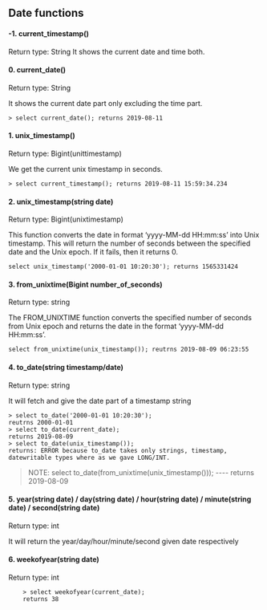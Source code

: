 ## Date functions

#### -1. current_timestamp()
Return type: String
It shows the current date and time both.

#### 0. current_date()
Return type: String

It shows the current date part only excluding the time part.

    > select current_date(); returns 2019-08-11

#### 1. unix_timestamp()
Return type: Bigint(unittimestamp)

We get the current unix timestamp in seconds.

    > select current_timestamp(); returns 2019-08-11 15:59:34.234


#### 2. unix_timestamp(string date)
Return type: Bigint(unixtimestamp)

This function converts the date in format ‘yyyy-MM-dd HH:mm:ss’ into Unix timestamp. This will return the number of seconds between the specified date and the Unix epoch. If it fails, then it returns 0.

    select unix_timestamp('2000-01-01 10:20:30'); returns 1565331424

#### 3. from_unixtime(Bigint number_of_seconds)
Return type: string

The FROM_UNIXTIME function converts the specified number of seconds from Unix epoch and returns the date in the format ‘yyyy-MM-dd HH:mm:ss’.

    select from_unixtime(unix_timestamp()); reutrns 2019-08-09 06:23:55

#### 4. to_date(string timestamp/date)
Return type: string

It will fetch and give the date part of a timestamp string

    > select to_date('2000-01-01 10:20:30'); 
    reutrns 2000-01-01
    > select to_date(current_date);
    returns 2019-08-09
    > select to_date(unix_timestamp());
    returns: ERROR because to_date takes only strings, timestamp, datewritable types where as we gave LONG/INT.
    
> NOTE: select to_date(from_unixtime(unix_timestamp())); ---- returns 2019-08-09
    
#### 5. year(string date) / day(string date) / hour(string date) / minute(string date) / second(string date)
Return type: int

It will return the year/day/hour/minute/second given date respectively

#### 6. weekofyear(string date)
Return type: int


        > select weekofyear(current_date);
        returns 38
